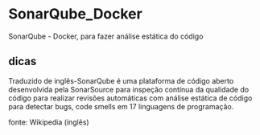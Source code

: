 # SonarQube_Docker
SonarQube - Docker, para fazer análise estática do código


## dicas

Traduzido de inglês-SonarQube é uma plataforma de código aberto 
desenvolvida pela SonarSource para inspeção contínua da qualidade do código 
para realizar revisões automáticas com análise estática de código para 
detectar bugs, code smells em 17 linguagens de programação. 

fonte: 
Wikipedia (inglês)


